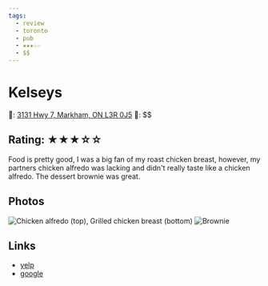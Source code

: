 ```yaml
---
tags:
  - review
  - toronto
  - pub
  - ★★★☆☆
  - $$
---
```

# Kelseys

📌: [3131 Hwy 7, Markham, ON L3R 0J5](https://maps.app.goo.gl/7pjGNEsDf5QxVSMw7)
💸: $$

## Rating: ★★★☆☆

Food is pretty good, I was a big fan of my roast chicken breast, however, my partners chicken alfredo was lacking and didn't really taste like a chicken alfredo. The dessert brownie was great.

## Photos

![Chicken alfredo (top), Grilled chicken breast (bottom)](https://media.discordapp.net/attachments/1259711992847929372/1259723428043296819/5B1A3EAD-EA4D-4786-BA60-BA9148EB7B0C.jpg?ex=668cb85d&is=668b66dd&hm=cfb8afbce0bc01cc1279edab6ec91de53cf8cad2f85a35076b1f203a2b817902&=&format=webp&width=810&height=1080)
![Brownie](https://media.discordapp.net/attachments/1259711992847929372/1259723429381275688/98DDD15A-F7CD-46C5-B4C3-81694CAEE0E3.jpg?ex=668cb85e&is=668b66de&hm=ebecbfd5c35872fe3c32a6c76d7eeba6db345222b8ef093e8811120157c6379b&=&format=webp&width=810&height=1080)

## Links

- [yelp]()
- [google]()